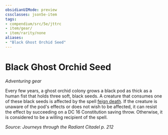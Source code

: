 ```yaml
---
obsidianUIMode: preview
cssclasses: json5e-item
tags:
- compendium/src/5e/jttrc
- item/gear/
- item/rarity/none
aliases: 
- "Black Ghost Orchid Seed"
---
```

# Black Ghost Orchid Seed
*Adventuring gear*  


Every few years, a ghost orchid colony grows a black pod as thick as a human fist that holds three soft, black seeds. A creature that consumes one of these black seeds is affected by the spell [feign death](Mechanics/spells/feign-death.md). If the creature is unaware of the pod's effects or does not wish to be affected, it can resist the effect by succeeding on a DC 16 Constitution saving throw. Otherwise, it is considered to be a willing recipient of the spell.

*Source: Journeys through the Radiant Citadel p. 212*